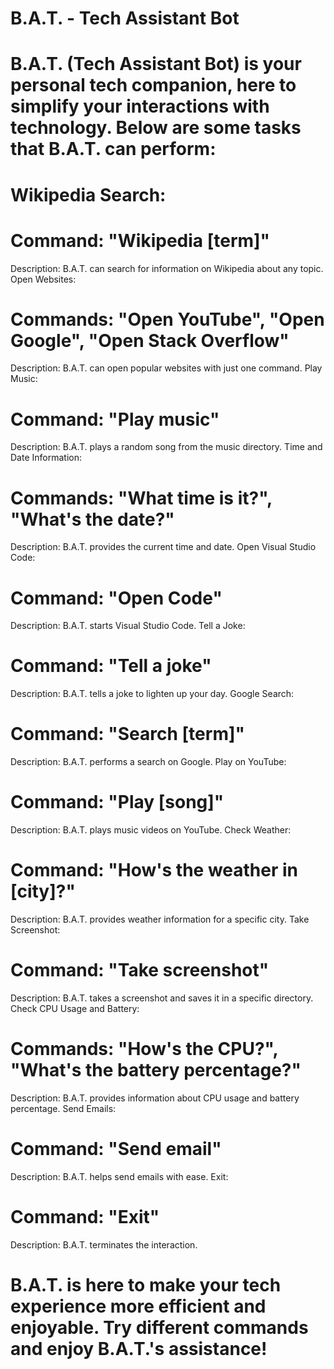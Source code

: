 # B.A.T. - Tech Assistant Bot
# B.A.T. (Tech Assistant Bot) is your personal tech companion, here to simplify your interactions with technology. Below are some tasks that B.A.T. can perform:

# Wikipedia Search:

# Command: "Wikipedia [term]"
Description: B.A.T. can search for information on Wikipedia about any topic.
Open Websites:

# Commands: "Open YouTube", "Open Google", "Open Stack Overflow"
Description: B.A.T. can open popular websites with just one command.
Play Music:

# Command: "Play music"
Description: B.A.T. plays a random song from the music directory.
Time and Date Information:

# Commands: "What time is it?", "What's the date?"
Description: B.A.T. provides the current time and date.
Open Visual Studio Code:

# Command: "Open Code"
Description: B.A.T. starts Visual Studio Code.
Tell a Joke:

# Command: "Tell a joke"
Description: B.A.T. tells a joke to lighten up your day.
Google Search:

# Command: "Search [term]"
Description: B.A.T. performs a search on Google.
Play on YouTube:

# Command: "Play [song]"
Description: B.A.T. plays music videos on YouTube.
Check Weather:

# Command: "How's the weather in [city]?"
Description: B.A.T. provides weather information for a specific city.
Take Screenshot:

# Command: "Take screenshot"
Description: B.A.T. takes a screenshot and saves it in a specific directory.
Check CPU Usage and Battery:

# Commands: "How's the CPU?", "What's the battery percentage?"
Description: B.A.T. provides information about CPU usage and battery percentage.
Send Emails:

# Command: "Send email"
Description: B.A.T. helps send emails with ease.
Exit:

# Command: "Exit"
Description: B.A.T. terminates the interaction.

# B.A.T. is here to make your tech experience more efficient and enjoyable. Try different commands and enjoy B.A.T.'s assistance!
